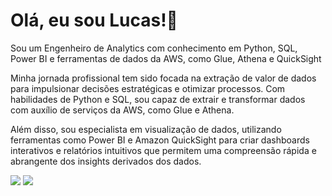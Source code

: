 # Olá, eu sou Lucas!🤘

Sou um Engenheiro de Analytics com conhecimento em Python, SQL, Power BI e ferramentas de dados da AWS, como Glue, Athena e QuickSight

Minha jornada profissional tem sido focada na extração de valor de dados para impulsionar decisões estratégicas e otimizar processos. Com habilidades de Python e SQL, sou capaz de extrair e transformar dados com auxílio de serviços da AWS, como Glue e Athena. 

Além disso, sou especialista em visualização de dados, utilizando ferramentas como Power BI e Amazon QuickSight para criar dashboards interativos e relatórios intuitivos que permitem uma compreensão rápida e abrangente dos insights derivados dos dados.

<div style="display: inline-block"> 
  <a href="[https://www.linkedin.com/in/flsbustamante](https://www.linkedin.com/in/lucas-soares-galvao/)" target="_blank"><img src="https://img.shields.io/badge/-LinkedIn-%230077B5?style=for-the-badge&logo=linkedin&logoColor=white" target="_blank"></a> 
<!--   <a href="https://franciscobustamante.com.br" target="_blank"><img src="https://img.shields.io/badge/portfolio-00A98F?style=for-the-badge&logo=About.me&logoColor=white" target="_blank"></a>  -->
  <a href = "mailto:lsgalvao1000[at]gmail.com"><img src="https://img.shields.io/badge/Gmail-D14836?style=for-the-badge&logo=gmail&logoColor=white" target="_blank"></a>
</div>

